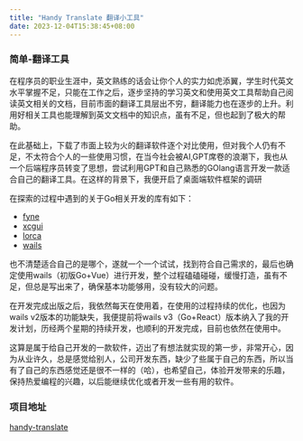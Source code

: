 ```yaml
---
title: "Handy Translate 翻译小工具"
date: 2023-12-04T15:38:45+08:00
---
```


### 简单-翻译工具
在程序员的职业生涯中，英文熟练的话会让你个人的实力如虎添翼，学生时代英文水平掌握不足，只能在工作之后，逐步坚持的学习英文和使用英文工具帮助自己阅读英文相关的文档，目前市面的翻译工具层出不穷，翻译能力也在逐步的上升。利用好相关工具也能理解到英文文档中的知识点，虽有不足，但也起到了极大的帮助。

在此基础上，下载了市面上较为火的翻译软件逐个对比使用，但对我个人仍有不足，不太符合个人的一些使用习惯，在当今社会被AI,GPT席卷的浪潮下，我也从一个后端程序员转变了思想，尝试利用GPT和自己熟悉的GOlang语言开发一款适合自己的翻译工具。在这样的背景下，我便开启了桌面端软件框架的调研

在探索的过程中遇到的关于Go相关开发的库有如下：
- [fyne](https://github.com/fyne-io/fyne)
- [xcgui](https://github.com/CodyGuo/xcgui)
- [lorca](https://github.com/zserge/lorca)
- [wails](https://github.com/wailsapp/wails)
  
也不清楚适合自己的是哪个，遂就一个一个试试，找到符合自己需求的，最后也确定使用wails（初版Go+Vue）进行开发，整个过程磕磕碰碰，缓慢打造，虽有不足，但总是写出来了，确保基本功能够用，没有较大的问题。

在开发完成出版之后，我依然每天在使用着，在使用的过程持续的优化，也因为wails v2版本的功能缺失，我便提前将wails v3（Go+React）版本纳入了我的开发计划，历经两个星期的持续开发，也顺利的开发完成，目前也依然在使用中。

这算是属于给自己开发的一款软件，迈出了有想法就实现的第一步，非常开心，因为从业许久，总是感觉给别人，公司开发东西，缺少了些属于自己的东西，所以当有了自己的东西感觉还是很不一样的（哈），也希望自己，体验开发带来的乐趣，保持热爱编程的兴趣，以后能继续优化或者开发一些有用的软件。


### 项目地址
[handy-translate](https://github.com/byzze/handy-translate)
